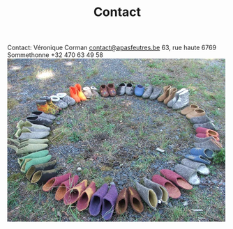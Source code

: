 ﻿---
layout: page
title: Contact
weight: 6
---
Contact:
Véronique Corman
contact@apasfeutres.be
63, rue haute 6769 Sommethonne
+32 470 63 49 58
![Des chaussons déposés en cercle](contact.JPG)